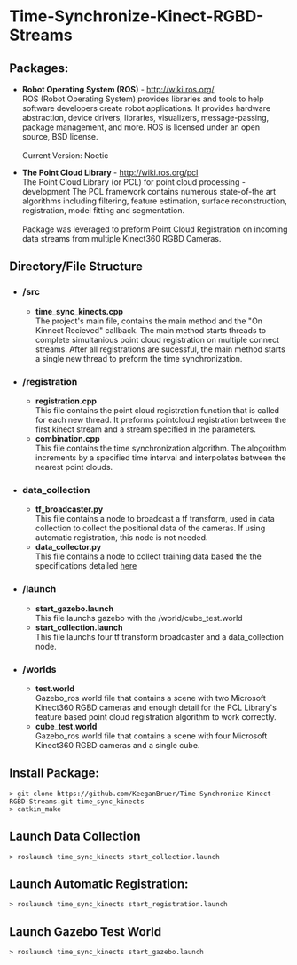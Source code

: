 # Time-Synchronize-Kinect-RGBD-Streams
## Packages:
- **Robot Operating System (ROS)** - http://wiki.ros.org/ <br> ROS (Robot Operating System) provides libraries and tools to help software developers create robot applications. It provides hardware abstraction, device drivers, libraries, visualizers, message-passing, package management, and more. ROS is licensed under an open source, BSD license.<br><br> Current Version: Noetic

- **The Point Cloud Library** - http://wiki.ros.org/pcl <br> The Point Cloud Library (or PCL) for point cloud processing - development The PCL framework contains numerous state-of-the art algorithms including filtering, feature estimation, surface reconstruction, registration, model fitting and segmentation.<br><br> Package was leveraged to preform Point Cloud Registration on incoming data streams from multiple Kinect360 RGBD Cameras. 

## Directory/File Structure
- ### /src
  - **time_sync_kinects.cpp** <br> The project's main file, contains the main method and the "On Kinnect Recieved" callback. The main method starts threads to complete simultanious point cloud registration on multiple connect streams. After all registrations are sucessful, the main method starts a single new thread to preform the time synchronization.
- ### /registration  
  - **registration.cpp** <br> This file contains the point cloud registration function that is called for each new thread. It preforms pointcloud registration between the first kinect stream and a stream specified in the parameters.
  - **combination.cpp** <br> This file contains the time synchronization algorithm. The alogorithm increments by a specified time interval and interpolates between the nearest point clouds.
- ### data_collection
  - **tf_broadcaster.py** <br> This file contains a node to broadcast a tf transform, used in data collection to collect the positional data of the cameras. If using automatic registration, this node is not needed.
  - **data_collector.py** <br> This file contains a node to collect training data based the the specifications detailed [here](https://github.com/KeeganBruer/Time-Synchronize-Kinect-RGBD-Streams/tree/main/src/data_collection/README.md)
- ### /launch
  - **start_gazebo.launch** <br> This file launchs gazebo with the /world/cube_test.world
  - **start_collection.launch** <br> This file launchs four tf transform broadcaster and a data_collection node.
- ### /worlds
  - **test.world** <br> Gazebo_ros world file that contains a scene with two Microsoft Kinect360 RGBD cameras and enough detail for the PCL Library's feature based point cloud registration algorithm to work correctly.
  - **cube_test.world** <br> Gazebo_ros world file that contains a scene with four Microsoft Kinect360 RGBD cameras and a single cube.

## Install Package:
```
> git clone https://github.com/KeeganBruer/Time-Synchronize-Kinect-RGBD-Streams.git time_sync_kinects
> catkin_make
```
## Launch Data Collection
```
> roslaunch time_sync_kinects start_collection.launch
```

## Launch Automatic Registration:
```
> roslaunch time_sync_kinects start_registration.launch
```

## Launch Gazebo Test World
```
> roslaunch time_sync_kinects start_gazebo.launch
```
